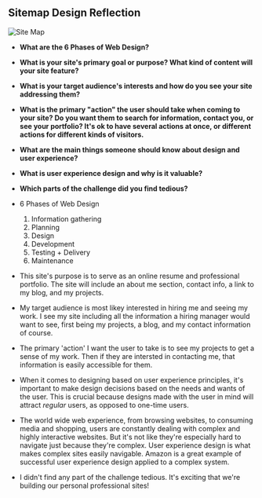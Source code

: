 ## Sitemap Design Reflection

![Site Map](../imgs/2.3_sitemap.png)

- **What are the 6 Phases of Web Design?**
- **What is your site's primary goal or purpose? What kind of content will your site feature?**
- **What is your target audience's interests and how do you see your site addressing them?**
- **What is the primary "action" the user should take when coming to your site? Do you want them to search for information, contact you, or see your portfolio? It's ok to have several actions at once, or different actions for different kinds of visitors.**
- **What are the main things someone should know about design and user experience?**
- **What is user experience design and why is it valuable?**
- **Which parts of the challenge did you find tedious?**

- 6 Phases of Web Design
  1. Information gathering
  2. Planning
  3. Design
  4. Development
  5. Testing + Delivery
  6. Maintenance
- This site's purpose is to serve as an online resume and professional portfolio. The site will include an about me section, contact info, a link to my blog, and my projects.
- My target audience is most likey interested in hiring me and seeing my work. I see my site including all the information a hiring manager would want to see, first being my projects, a blog, and my contact information of course.
- The primary 'action' I want the user to take is to see my projects to get a sense of my work. Then if they are intersted in contacting me, that information is easily accessible for them.
- When it comes to designing based on user experience principles, it's important to make design decisions based on the needs and wants of the user. This is crucial because designs made with the user in mind will attract *regular* users, as opposed to one-time users.
- The world wide web experience, from browsing websites, to consuming media and shopping, users are constantly dealing with complex and highly interactive websites. But it's not like they're especially hard to navigate just because they're complex. User experience design is what makes complex sites easily navigable. Amazon is a great example of successful user experience design applied to a complex system.
- I didn't find any part of the challenge tedious. It's exciting that we're building our personal professional sites!